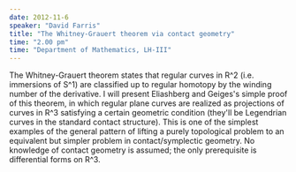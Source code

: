 ```yaml
---
date: 2012-11-6
speaker: "David Farris"
title: "The Whitney-Grauert theorem via contact geometry"
time: "2.00 pm" 
time: "Department of Mathematics, LH-III"
---
```

The Whitney-Grauert theorem states that regular curves in R^2
(i.e. immersions of S^1) are classified up to regular homotopy by the
winding number of the derivative.  I will present Eliashberg and Geiges's
simple proof of this theorem, in which regular plane curves are realized as
projections of curves in R^3 satisfying a certain geometric condition
(they'll be Legendrian curves in the standard contact structure).  This is
one of the simplest examples of the general pattern of lifting a purely
topological problem to an equivalent but simpler problem in
contact/symplectic geometry.  No knowledge of contact geometry is assumed;
the only prerequisite is differential forms on R^3.
